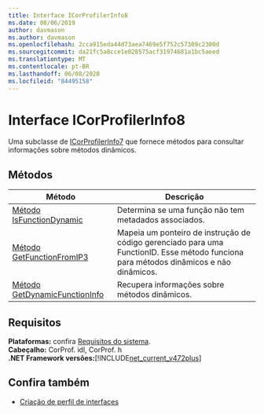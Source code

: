 ```yaml
---
title: Interface ICorProfilerInfo8
ms.date: 08/06/2019
author: davmason
ms.author: davmason
ms.openlocfilehash: 2cca915eda44d73aea7469e5f752c57309c2300d
ms.sourcegitcommit: da21fc5a8cce1e028575acf31974681a1bc5aeed
ms.translationtype: MT
ms.contentlocale: pt-BR
ms.lasthandoff: 06/08/2020
ms.locfileid: "84495158"
---
```

# <a name="icorprofilerinfo8-interface"></a>Interface ICorProfilerInfo8

Uma subclasse de [ICorProfilerInfo7](icorprofilerinfo7-interface.md) que fornece métodos para consultar informações sobre métodos dinâmicos.

## <a name="methods"></a>Métodos  

| Método|Descrição|  
| ------------|-----------------|  
|[Método IsFunctionDynamic](icorprofilerinfo8-isfunctiondynamic-method.md)| Determina se uma função não tem metadados associados.|
|[Método GetFunctionFromIP3](icorprofilerinfo8-getfunctionfromip3-method.md)| Mapeia um ponteiro de instrução de código gerenciado para uma FunctionID. Esse método funciona para métodos dinâmicos e não dinâmicos. |
|[Método GetDynamicFunctionInfo](icorprofilerinfo8-getdynamicfunctioninfo-method.md)| Recupera informações sobre métodos dinâmicos. |

## <a name="requirements"></a>Requisitos  
**Plataformas:** confira [Requisitos do sistema](../../get-started/system-requirements.md).  
**Cabeçalho:** CorProf. idl, CorProf. h  
**.NET Framework versões:**[!INCLUDE[net_current_v472plus](../../../../includes/net-current-v472plus.md)]  

## <a name="see-also"></a>Confira também

- [Criação de perfil de interfaces](profiling-interfaces.md)
